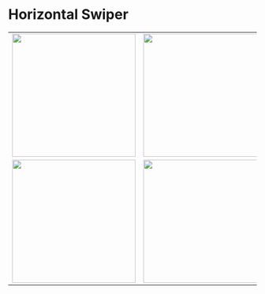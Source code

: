 # Horizontal Swiper

| | |
|:-------------------------:|:-------------------------:|
| <img src="https://github.com/user-attachments/assets/2af744f6-b1b5-4fbe-bfbd-31d09169a804" width="250"/> | <img src="https://github.com/user-attachments/assets/88f74acc-1f85-4964-9ff3-a8f873809929" width="250"/> |
| <img src="https://github.com/user-attachments/assets/3c753994-df20-4d8b-a569-0a820988fb0d" width="250"/> | <img src="https://github.com/user-attachments/assets/69928e9d-b02e-430f-bd67-4c2c7f5d8430" width="250"/> |

